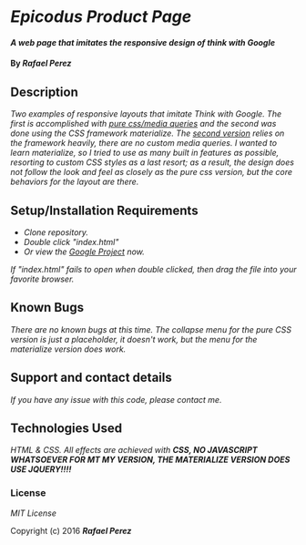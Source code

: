 # _Epicodus Product Page_

#### _A web page that imitates the responsive design of think with Google_

#### By _**Rafael Perez**_

## Description

_Two examples of responsive layouts that imitate Think with Google. The first is accomplished with [pure css/media queries](https://doohinkus.github.io/google/) and the second was done using the CSS framework materialize. The [second version](https://doohinkus.github.io/google/materialize.html) relies on the framework heavily, there are no custom media queries. I wanted to learn materialize, so I tried to use as many built in features as possible, resorting to custom CSS styles as a last resort; as a result, the design does not follow the look and feel as closely as the pure css version, but the core behaviors for the layout are there._

## Setup/Installation Requirements

* _Clone repository._
* _Double click "index.html"_
* _Or view the [Google Project](https://doohinkus.github.io/google/) now._


_If "index.html" fails to open when double clicked, then drag the file into your favorite browser._

## Known Bugs

_There are no known bugs at this time. The collapse menu for the pure CSS version is just a placeholder, it doesn't work, but the menu for the materialize version does work._

## Support and contact details

_If you have any issue with this code, please contact me._

## Technologies Used

_HTML & CSS. All effects are achieved with **CSS, NO JAVASCRIPT WHATSOEVER FOR MT
MY VERSION, THE MATERIALIZE VERSION DOES USE JQUERY!!!!**_

### License

*MIT License*

Copyright (c) 2016 **_Rafael Perez_**
